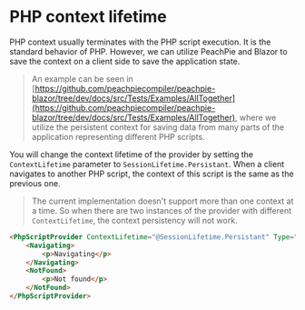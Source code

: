 # PHP context lifetime

PHP context usually terminates with the PHP script execution. It is the standard behavior of PHP. However, we can utilize PeachPie and Blazor to save the context on a client side to save the application state.

> An example can be seen in [https://github.com/peachpiecompiler/peachpie-blazor/tree/dev/docs/src/Tests/Examples/AllTogether](https://github.com/peachpiecompiler/peachpie-blazor/tree/dev/docs/src/Tests/Examples/AllTogether), where we utilize the persistent context for saving data from many parts of the application representing different PHP scripts.

You will change the context lifetime of the provider by setting the `ContextLifetime` parameter to  `SessionLifetime.Persistant`. When a client navigates to another PHP script, the context of this script is the same as the previous one. 

> The current implementation doesn't support more than one context at a time. So when there are two instances of the provider with different `ContextLifetime`, the context persistency will not work.

```html
<PhpScriptProvider ContextLifetime="@SessionLifetime.Persistant" Type="@PhpScriptProviderType.ScriptProvider">
    <Navigating>
        <p>Navigating</p>
    </Navigating>
    <NotFound>
        <p>Not found</p>
    </NotFound>
</PhpScriptProvider>
```